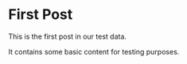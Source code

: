 # First Post

This is the first post in our test data.

It contains some basic content for testing purposes.